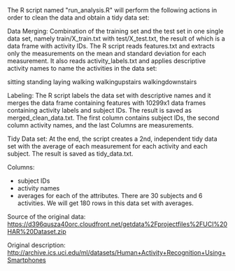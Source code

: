 The R script named "run_analysis.R" will perform the following actions in order to clean the data and obtain a tidy data set:

Data Merging: Combination of the training set and the test set in one single data set, namely train/X_train.txt with test/X_test.txt, the result of which is a data frame with activity IDs.
The R script reads features.txt and extracts only the measurements on the mean and standard deviation for each measurement.
It also reads activity_labels.txt and applies descriptive activity names to name the activities in the data set:

sitting
standing
laying
walking
walkingupstairs
walkingdownstairs

Labeling: The R script labels the data set with descriptive names and it merges the data frame containing features with 10299x1 data frames containing activity labels and subject IDs. The result is saved as merged_clean_data.txt. The first column contains subject IDs, the second column activity names, and the last Columns are measurements.

Tidy Data set: At the end, the script creates a 2nd, independent tidy data set with the average of each measurement for each activity and each subject. The result is saved as tidy_data.txt. 

Columns:
- subject IDs
- activity names
- averages for each of the attributes.
There are 30 subjects and 6 activities.
We will get 180 rows in this data set with averages.

Source of the original data: https://d396qusza40orc.cloudfront.net/getdata%2Fprojectfiles%2FUCI%20HAR%20Dataset.zip

Original description: http://archive.ics.uci.edu/ml/datasets/Human+Activity+Recognition+Using+Smartphones
